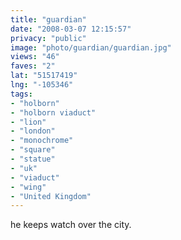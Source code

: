 ```yaml
---
title: "guardian"
date: "2008-03-07 12:15:57"
privacy: "public"
image: "photo/guardian/guardian.jpg"
views: "46"
faves: "2"
lat: "51517419"
lng: "-105346"
tags:
- "holborn"
- "holborn viaduct"
- "lion"
- "london"
- "monochrome"
- "square"
- "statue"
- "uk"
- "viaduct"
- "wing"
- "United Kingdom"
---
```

he keeps watch over the city.
